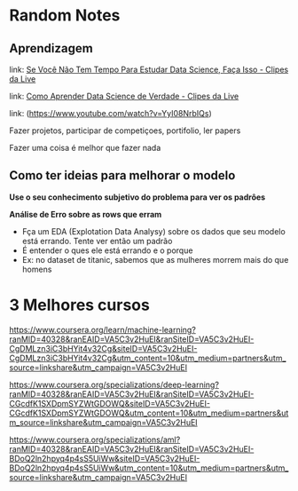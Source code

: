 # Random Notes

## Aprendizagem

link: [Se Você Não Tem Tempo Para Estudar Data Science, Faça Isso - Clipes da Live](https://www.youtube.com/watch?v=B9WyFBN0Fyo)

link: [Como Aprender Data Science de Verdade - Clipes da Live](https://www.youtube.com/watch?v=yJL0lvSn26A)

link: (https://www.youtube.com/watch?v=YyI08NrbIQs)

Fazer projetos, participar de competiçoes, portifolio, ler papers

Fazer uma coisa é melhor que fazer nada

## Como ter ideias para melhorar o modelo

**Use o seu conhecimento subjetivo do problema para ver os padrôes**

**Análise de Erro sobre as rows que erram**
+ Fça um EDA (Explotation Data Analysy) sobre os dados que seu modelo está errando. Tente ver então um padrão
+ É entender o ques ele está errando e o porque
+ Ex: no dataset de titanic, sabemos que as mulheres morrem mais do que homens

# 3 Melhores cursos

https://www.coursera.org/learn/machine-learning?ranMID=40328&ranEAID=VA5C3v2HuEI&ranSiteID=VA5C3v2HuEI-CgDMLzn3iC3bHYit4v32Cg&siteID=VA5C3v2HuEI-CgDMLzn3iC3bHYit4v32Cg&utm_content=10&utm_medium=partners&utm_source=linkshare&utm_campaign=VA5C3v2HuEI

https://www.coursera.org/specializations/deep-learning?ranMID=40328&ranEAID=VA5C3v2HuEI&ranSiteID=VA5C3v2HuEI-CGcdfK1SXDpmSYZWtGDOWQ&siteID=VA5C3v2HuEI-CGcdfK1SXDpmSYZWtGDOWQ&utm_content=10&utm_medium=partners&utm_source=linkshare&utm_campaign=VA5C3v2HuEI

https://www.coursera.org/specializations/aml?ranMID=40328&ranEAID=VA5C3v2HuEI&ranSiteID=VA5C3v2HuEI-BDoQ2ln2hpyq4p4sS5UiWw&siteID=VA5C3v2HuEI-BDoQ2ln2hpyq4p4sS5UiWw&utm_content=10&utm_medium=partners&utm_source=linkshare&utm_campaign=VA5C3v2HuEI
